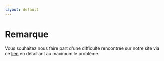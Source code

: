 ```yaml
---
layout: default
---
```


# Remarque

Vous souhaitez nous faire part d'une difficulté rencontrée sur notre site via ce [lien](https://github.com/descodeuses/descodeuses.github.io/issues/new) en détaillant au maximum le problème.